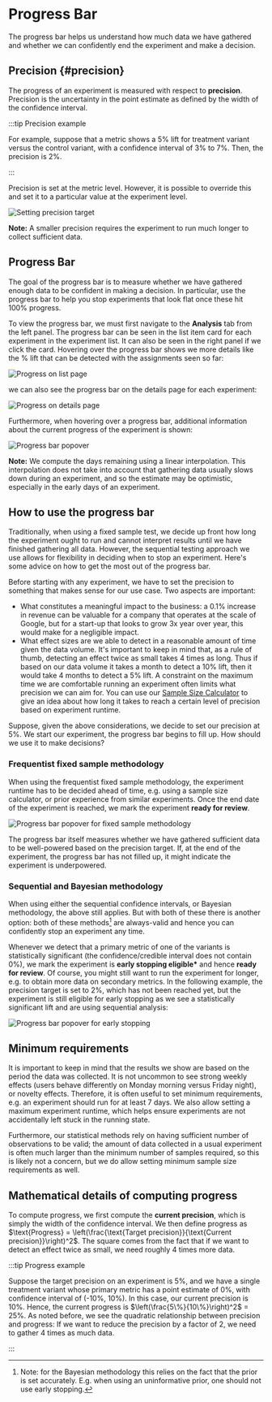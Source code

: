 # Progress Bar

The progress bar helps us understand how much data we have gathered and whether we can confidently end the experiment and make a decision.

## Precision {#precision}

The progress of an experiment is measured with respect to **precision**. Precision is the uncertainty in the point estimate as defined by the width of the confidence interval.

:::tip Precision example

For example, suppose that a metric shows a 5% lift for treatment variant versus the control variant, with a confidence interval of 3% to 7%. Then, the precision is 2%.

:::

Precision is set at the metric level. However, it is possible to override this and set it to a particular value at the experiment level.

![Setting precision target](/img/interpreting-experiments/progress-bar-analysis-plan.png)

**Note:** A smaller precision requires the experiment to run much longer to collect sufficient data.

## Progress Bar

The goal of the progress bar is to measure whether we have gathered enough data to be confident in making a decision. In particular, use the progress bar to help you stop experiments that look flat once these hit 100% progress.

To view the progress bar, we must first navigate to the **Analysis** tab from the left panel. The progress bar can be seen in the list item card for each experiment in the experiment list. It can also be seen in the right panel if we click the card. Hovering over the progress bar shows we more details like the % lift that can be detected with the assignments seen so far:

![Progress on list page](/img/interpreting-experiments/progress-card.png)

we can also see the progress bar on the details page for each experiment:

![Progress on details page](/img/interpreting-experiments/progress-details.png)

Furthermore, when hovering over a progress bar, additional information about the current progress of the experiment is shown:

![Progress bar popover](/img/interpreting-experiments/progress-popover.png)

**Note:** We compute the days remaining using a linear interpolation. This interpolation does not take into account that gathering data usually slows down during an experiment, and so the estimate may be optimistic, especially in the early days of an experiment.

## How to use the progress bar

Traditionally, when using a fixed sample test, we decide up front how long the experiment ought to run and cannot interpret results until we have finished gathering all data. However, the sequential testing approach we use allows for flexibility in deciding when to stop an experiment. Here's some advice on how to get the most out of the progress bar.

Before starting with any experiment, we have to set the precision to something that makes sense for our use case. Two aspects are important:

- What constitutes a meaningful impact to the business: a 0.1% increase in revenue can be valuable for a company that operates at the scale of Google, but for a start-up that looks to grow 3x year over year, this would make for a negligible impact.
- What effect sizes are we able to detect in a reasonable amount of time given the data volume. It's important to keep in mind that, as a rule of thumb, detecting an effect twice as small takes 4 times as long. Thus if based on our data volume it takes a month to detect a 10% lift, then it would take 4 months to detect a 5% lift. A constraint on the maximum time we are comfortable running an experiment often limits what precision we can aim for. You can use our [Sample Size Calculator](/statistics/sample-size-calculator/usage) to give an idea about how long it takes to reach a certain level of precision based on experiment runtime.

Suppose, given the above considerations, we decide to set our precision at 5%. We start our experiment, the progress bar begins to fill up. How should we use it to make decisions?

### Frequentist fixed sample methodology

When using the frequentist fixed sample methodology, the experiment runtime has to be decided ahead of time, e.g. using a sample size calculator, or prior experience from similar experiments.
Once the end date of the experiment is reached, we mark the experiment **ready for review**.

![Progress bar popover for fixed sample methodology](/img/interpreting-experiments/progress-bar-fixed-sample.png)

The progress bar itself measures whether we have gathered sufficient data to be well-powered based on the precision target.
If, at the end of the experiment, the progress bar has not filled up, it might indicate the experiment is underpowered.

### Sequential and Bayesian methodology

When using either the sequential confidence intervals, or Bayesian methodology, the above still applies.
But with both of these there is another option: both of these methods[^bayesian-peeking] are always-valid and hence you can confidently stop an experiment any time.

Whenever we detect that a primary metric of one of the variants is statistically significant (the confidence/credible interval does not contain 0%), we mark the experiment is **early stopping eligible\*** and hence **ready for review**. Of course, you might still want to run the experiment for longer, e.g. to obtain more data on secondary metrics. In the following example, the precision target is set to 2%, which has not been reached yet, but the experiment is still eligible for early stopping as we see a statistically significant lift and are using sequential analysis:

![Progress bar popover for early stopping](/img/interpreting-experiments/progress-bar-early-stopping.png)

## Minimum requirements

It is important to keep in mind that the results we show are based on the period the data was collected. It is not uncommon to see strong weekly effects (users behave differently on Monday morning versus Friday night), or novelty effects.
Therefore, it is often useful to set minimum requirements, e.g. an experiment should run for at least 7 days.
We also allow setting a maximum experiment runtime, which helps ensure experiments are not accidentally left stuck in the running state.

Furthermore, our statistical methods rely on having sufficient number of observations to be valid; the amount of data collected in a usual experiment is often much larger than the minimum number of samples required, so this is likely not a concern, but we do allow setting minimum sample size requirements as well.

## Mathematical details of computing progress

To compute progress, we first compute the **current precision**, which is simply the width of the confidence interval.
We then define progress as $\text{Progress} = \left(\frac{\text{Target precision}}{\text{Current precision}}\right)^2$. The square comes from the fact that if we want to detect an effect twice as small, we need roughly 4 times more data.

:::tip Progress example

Suppose the target precision on an experiment is 5%, and we have a single treatment variant whose primary metric has a point estimate of 0%, with confidence interval of (-10%, 10%). In this case, our current precision is 10%.
Hence, the current progress is $\left(\frac{5\%}{10\%}\right)^2$ = 25%.
As noted before, we see the quadratic relationship between precision and progress:
If we want to reduce the precision by a factor of 2, we need to gather 4 times as much data.

:::

[^bayesian-peeking]: Note: for the Bayesian methodology this relies on the fact that the prior is set accurately. E.g. when using an uninformative prior, one should not use early stopping.
